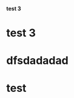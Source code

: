 <html>
  <!DOCTYPE html>
<html lang="en">
  <head>
    
  <meta charset="utf-8">

  <h4>test 3<h4>
  <h1>test 3<h1>
  <link rel="dns-prefetch" href="https://assets-cdn.github.com">
  <link rel="dns-prefetch" href="https://avatars0.githubusercontent.com">
  <link rel="dns-prefetch" href="https://avatars1.githubusercontent.com">
  <link rel="dns-prefetch" href="https://avatars2.githubusercontent.com">
  <link rel="dns-prefetch" href="https://avatars3.githubusercontent.com">
  <link rel="dns-prefetch" href="https://github-cloud.s3.amazonaws.com">
  <link rel="dns-prefetch" href="https://user-images.githubusercontent.com/">

 
  dfsdadadad
  <h1>test<h1>
  <link rel="dns-prefetch" href="https://github.githubassets.com">
</html>
